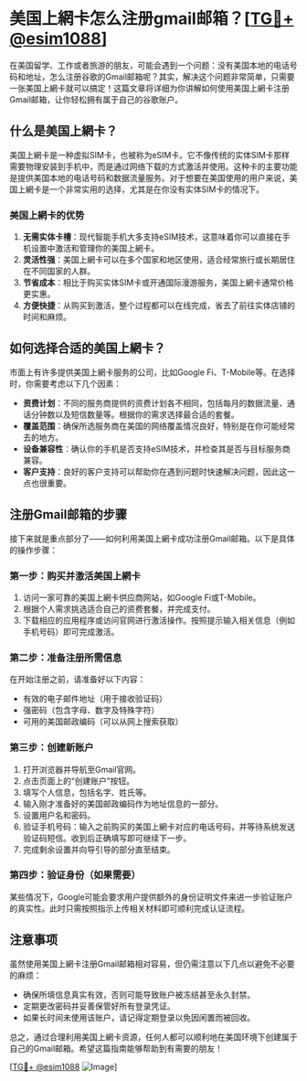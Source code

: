 # 美国上網卡怎么注册gmail邮箱？[[TG💪+ @esim1088](https://t.me/s/esim1088)]

在美国留学、工作或者旅游的朋友，可能会遇到一个问题：没有美国本地的电话号码和地址，怎么注册谷歌的Gmail邮箱呢？其实，解决这个问题非常简单，只需要一张美国上網卡就可以搞定！这篇文章将详细为你讲解如何使用美国上網卡注册Gmail邮箱，让你轻松拥有属于自己的谷歌账户。

## 什么是美国上網卡？

美国上網卡是一种虚拟SIM卡，也被称为eSIM卡。它不像传统的实体SIM卡那样需要物理安装到手机中，而是通过网络下载的方式激活并使用。这种卡的主要功能是提供美国本地的电话号码和数据流量服务。对于想要在美国使用的用户来说，美国上網卡是一个非常实用的选择，尤其是在你没有实体SIM卡的情况下。

### 美国上網卡的优势

1. **无需实体卡槽**：现代智能手机大多支持eSIM技术，这意味着你可以直接在手机设置中激活和管理你的美国上網卡。
2. **灵活性强**：美国上網卡可以在多个国家和地区使用，适合经常旅行或长期居住在不同国家的人群。
3. **节省成本**：相比于购买实体SIM卡或开通国际漫游服务，美国上網卡通常价格更实惠。
4. **方便快捷**：从购买到激活，整个过程都可以在线完成，省去了前往实体店铺的时间和麻烦。

## 如何选择合适的美国上網卡？

市面上有许多提供美国上網卡服务的公司，比如Google Fi、T-Mobile等。在选择时，你需要考虑以下几个因素：

- **资费计划**：不同的服务商提供的资费计划各不相同，包括每月的数据流量、通话分钟数以及短信数量等。根据你的需求选择最合适的套餐。
- **覆盖范围**：确保所选服务商在美国的网络覆盖情况良好，特别是在你可能经常去的地方。
- **设备兼容性**：确认你的手机是否支持eSIM技术，并检查其是否与目标服务商兼容。
- **客户支持**：良好的客户支持可以帮助你在遇到问题时快速解决问题，因此这一点也很重要。

## 注册Gmail邮箱的步骤

接下来就是重点部分了——如何利用美国上網卡成功注册Gmail邮箱。以下是具体的操作步骤：

### 第一步：购买并激活美国上網卡

1. 访问一家可靠的美国上網卡供应商网站，如Google Fi或T-Mobile。
2. 根据个人需求挑选适合自己的资费套餐，并完成支付。
3. 下载相应的应用程序或访问官网进行激活操作。按照提示输入相关信息（例如手机号码）即可完成激活。

### 第二步：准备注册所需信息

在开始注册之前，请准备好以下内容：
- 有效的电子邮件地址（用于接收验证码）
- 强密码（包含字母、数字及特殊字符）
- 可用的美国邮政编码（可以从网上搜索获取）

### 第三步：创建新账户

1. 打开浏览器并导航至Gmail官网。
2. 点击页面上的“创建账户”按钮。
3. 填写个人信息，包括名字、姓氏等。
4. 输入刚才准备好的美国邮政编码作为地址信息的一部分。
5. 设置用户名和密码。
6. 验证手机号码：输入之前购买的美国上網卡对应的电话号码，并等待系统发送验证码短信。收到后正确填写即可继续下一步。
7. 完成剩余设置并向导引导的部分直至结束。

### 第四步：验证身份（如果需要）

某些情况下，Google可能会要求用户提供额外的身份证明文件来进一步验证账户的真实性。此时只需按照指示上传相关材料即可顺利完成认证流程。

## 注意事项

虽然使用美国上網卡注册Gmail邮箱相对容易，但仍需注意以下几点以避免不必要的麻烦：

- 确保所填信息真实有效，否则可能导致账户被冻结甚至永久封禁。
- 定期更改密码并妥善保管好所有登录凭证。
- 如果长时间未使用该账户，请记得定期登录以免因闲置而被回收。

总之，通过合理利用美国上網卡资源，任何人都可以顺利地在美国环境下创建属于自己的Gmail邮箱。希望这篇指南能够帮助到有需要的朋友！

[[TG💪+ @esim1088](https://t.me/s/esim1088) ![Image](https://i.postimg.cc/4NQfJmqS/Snipaste-2025-05-13-00-14-12.png)]